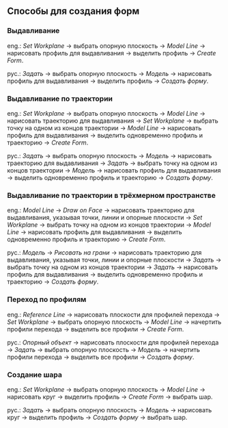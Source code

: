 ## Способы для создания форм

### Выдавливание

eng.: _Set Workplane_ → выбрать опорную плоскость → _Model Line_ → нарисовать профиль для выдавливания → выделить профиль → _Create Form_.

рус.: _Задать_ → выбрать опорную плоскость → _Модель_ → нарисовать профиль для выдавливания → выделить профиль → _Создать форму_.

### Выдавливание по траектории

eng.: _Set Workplane_ → выбрать опорную плоскость → _Model Line_ → нарисовать траекторию для выдавливания → _Set Workplane_ → выбрать точку на одном из концов траектории → _Model Line_ → нарисовать профиль для выдавливания → выделить одновременно профиль и траекторию → _Create Form_.

рус.: _Задать_ → выбрать опорную плоскость → _Модель_ → нарисовать траекторию для выдавливания → _Задать_ → выбрать точку на одном из концов траектории → _Модель_ → нарисовать профиль для выдавливания → выделить одновременно профиль и траекторию → _Создать форму_.

### Выдавливание по траектории в трёхмерном пространстве

eng.: _Model Line_ → _Draw on Face_ → нарисовать траекторию для выдавливания, указывая точки, линии и опорные плоскости → _Set Workplane_ → выбрать точку на одном из концов траектории → _Model Line_ → нарисовать профиль для выдавливания → выделить одновременно профиль и траекторию → _Create Form_.

рус.: _Модель_ → _Рисовать на грани_ → нарисовать траекторию для выдавливания, указывая точки, линии и опорные плоскости → _Задать_ → выбрать точку на одном из концов траектории → _Задать_ → нарисовать профиль для выдавливания → выделить одновременно профиль и траекторию → _Создать форму_.

### Переход по профилям

eng.: _Reference Line_ → нарисовать плоскости для профилей перехода → _Set Workplane_ → выбрать опорную плоскость → _Model Line_ → начертить профили перехода → выделить все профили → _Create Form_.

рус.: _Опорный объект_ → нарисовать плоскости для профилей перехода → _Задать_ → выбрать опорную плоскость → _Модель_ → начертить профили перехода → выделить все профили → _Создать форму_.

### Создание шара

eng.: _Set Workplane_ → выбрать опорную плоскость → _Model Line_ → нарисовать круг → выделить профиль → _Create Form_ → выбрать шар.

рус.: _Задать_ → выбрать опорную плоскость → _Модель_ → нарисовать круг → выделить профиль → _Создать форму_ → выбрать шар.